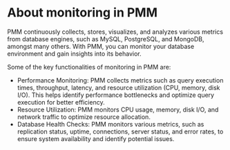 # About monitoring in PMM

PMM continuously collects, stores, visualizes, and analyzes various metrics from database engines, such as MySQL, PostgreSQL, and MongoDB, amongst many others. With PMM, you can monitor your database environment and gain insights into its behavior. 

Some of the key functionalities of monitoring in PMM are:

- Performance Monitoring: PMM collects metrics such as query execution times, throughput, latency, and resource utilization (CPU, memory, disk I/O). This helps identify performance bottlenecks and optimize query execution for better efficiency.
- Resource Utilization: PMM monitors CPU usage, memory, disk I/O, and network traffic to optimize resource allocation.
- Database Health Checks:  PMM monitors various metrics, such as replication status, uptime, connections, server status, and error rates, to ensure system availability and identify potential issues.



